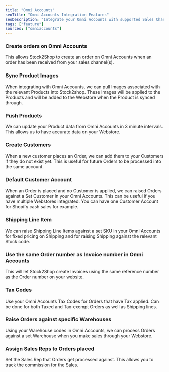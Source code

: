 ```yaml
---
title: "Omni Accounts"
seoTitle: "Omni Accounts Integration Features"
seoDescription: "Integrate your Omni Accounts with supported Sales Channels/Webstores through Stock2Shop"
tags: ["feature"]
sources: ["omniaccounts"]
---
```


<!-- ***NOT IN USE***

Apifact:

get_images_limit
get_order
get_product
get_products_limit
param_ignore_shipping_warehouse_code
param_skip_image_hash
param_test
param_use_customer_address
param_user_field_customer_
queue_fetch_images
tunnel_host
tunnel_password
tunnel_username

---------
Omni Accounts:

create_order
get_order
get_product
get_products
get_products_limit

-->

<!-- create_order -->
### Create orders on Omni Accounts
This allows Stock2Shop to create an order on Omni Accounts when
an order has been received from your sales channel(s).

<!-- get_images -->
### Sync Product Images
When integrating with Omni Accounts, we can pull Images associated with the relevant Products into Stock2shop.
These Images will be applied to the Products and will be added to the Webstore when the Product is synced through.

<!-- get_products -->
### Push Products
We can update your Product data from Omni Accounts in 3 minute intervals. This allows us to have accurate data on your 
Webstore.

<!-- param_create_customer_enabled -->
### Create Customers
When a new customer places an Order, we can add them to your Customers if they do not exist yet.
This is useful for future Orders to be processed into the same account.

<!-- param_default_customer_code -->
### Default Customer Account
When an Order is placed and no Customer is applied, we can raised Orders against a Set Customer in your Omni Accounts.
This can be useful if you have multiple Webstores integrated. 
You can have one Customer Account for Shopify cash sales for example.

<!-- param_shipping_code -->
### Shipping Line Item
We can raise Shipping Line Items against a set SKU in your Omni Accounts for fixed pricing on Shipping and for raising 
Shipping against the relevant Stock code.

<!-- param_use_channel_order_code -->
### Use the same Order number as Invoice number in Omni Accounts
This will let Stock2Shop create Invoices using the same reference number as the Order number on your website.

<!-- END OF APIFACT-->

<!--
param_default_tax_code
param_default_tax_code_exempt
param_default_tax_code_shipping
-->
### Tax Codes
Use your Omni Accounts Tax Codes for Orders that have Tax applied. Can be done for both Taxed and Tax-exempt Orders 
as well as Shipping lines.

<!-- param_warehouse_code -->
### Raise Orders against specific Warehouses
Using your Warehouse codes in Omni Accounts, we can process Orders against a set Warehouse when you make sales through your Webstore.

<!-- param_rep_code -->
### Assign Sales Reps to Orders placed
Set the Sales Rep that Orders get processed against. This allows you to track the commission for the Sales.  
